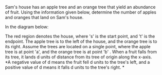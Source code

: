 Sam's house has an apple tree and an orange tree that yield an abundance of fruit. Using the information given below, determine the number of apples and oranges that land on Sam's house.

In the diagram below:

The red region denotes the house, where 's' is the start point, and 't' is the endpoint. The apple tree is to the left of the house, and the orange tree is to its right.
Assume the trees are located on a single point, where the apple tree is at point 'a', and the orange tree is at point 'b' .
When a fruit falls from its tree, it lands d units of distance from its tree of origin along the x-axis. *A negative value of  d means the fruit fell d units to the tree's left, and a positive value of d means it falls  d units to the tree's right. *